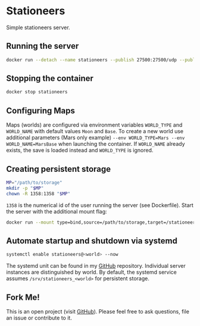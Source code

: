 # Stationeers
Simple stationeers server.

## Running the server
```bash
docker run --detach --name stationeers --publish 27500:27500/udp --publish 27015:27015/udp hetsh/stationeers
```

## Stopping the container
```bash
docker stop stationeers
```

## Configuring Maps
Maps (worlds) are configured via environment variables `WORLD_TYPE` and `WORLD_NAME` with default values `Moon` and `Base`.
To create a new world use additional parameters (Mars only example) `--env WORLD_TYPE=Mars --env WORLD_NAME=MarsBase` when launching the container.
If `WORLD_NAME` already exists, the save is loaded instead and `WORLD_TYPE` is ignored.

## Creating persistent storage
```bash
MP="/path/to/storage"
mkdir -p "$MP"
chown -R 1358:1358 "$MP"
```
`1358` is the numerical id of the user running the server (see Dockerfile).
Start the server with the additional mount flag:
```bash
docker run --mount type=bind,source=/path/to/storage,target=/stationeers ...
```

## Automate startup and shutdown via systemd
```bash
systemctl enable stationeers@<world> --now
```
The systemd unit can be found in my [GitHub](https://github.com/Hetsh/docker-stationeers) repository.
Individual server instances are distinguished by world.
By default, the systemd service assumes `/srv/stationeers_<world>` for persistent storage.

## Fork Me!
This is an open project (visit [GitHub](https://github.com/Hetsh/docker-stationeers)). Please feel free to ask questions, file an issue or contribute to it.